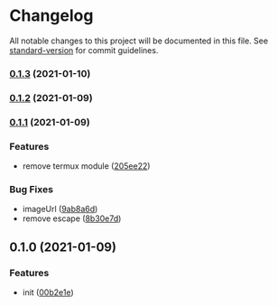 # Changelog

All notable changes to this project will be documented in this file. See [standard-version](https://github.com/conventional-changelog/standard-version) for commit guidelines.

### [0.1.3](https://github.com/UniversalNotification/unotify-for-termux/compare/v0.1.2...v0.1.3) (2021-01-10)

### [0.1.2](https://github.com/UniversalNotification/unotify-for-termux/compare/v0.1.1...v0.1.2) (2021-01-09)

### [0.1.1](https://github.com/UniversalNotification/unotify-for-termux/compare/v0.1.0...v0.1.1) (2021-01-09)


### Features

* remove termux module ([205ee22](https://github.com/UniversalNotification/unotify-for-termux/commit/205ee22adca1be0ff44e96a61710ffe1362fbcff))


### Bug Fixes

* imageUrl ([9ab8a6d](https://github.com/UniversalNotification/unotify-for-termux/commit/9ab8a6d6c73ade8033a629d30a007226263deb26))
* remove escape ([8b30e7d](https://github.com/UniversalNotification/unotify-for-termux/commit/8b30e7dfcef5a1c52747517cab7bf0f4d822a118))

## 0.1.0 (2021-01-09)


### Features

* init ([00b2e1e](https://github.com/UniversalNotification/unotify-for-termux/commit/00b2e1eff371b98d9ffbe5099b54dff528d8e633))
